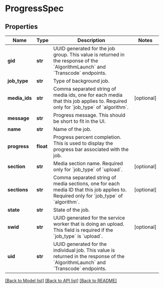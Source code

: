 # ProgressSpec

## Properties
Name | Type | Description | Notes
------------ | ------------- | ------------- | -------------
**gid** | **str** | UUID generated for the job group. This value is returned in the response of the &#x60;AlgorithmLaunch&#x60; and &#x60;Transcode&#x60; endpoints. | 
**job_type** | **str** | Type of background job. | 
**media_ids** | **str** | Comma separated string of media ids, one for each media that this job applies to. Required only for &#x60;job_type&#x60; of &#x60;algorithm&#x60;. | [optional] 
**message** | **str** | Progress message. This should be short to fit in the UI. | 
**name** | **str** | Name of the job. | 
**progress** | **float** | Progress percent completion. This is used to display the progress bar associated with the job. | 
**section** | **str** | Media section name. Required only for &#x60;job_type&#x60; of &#x60;upload&#x60;. | [optional] 
**sections** | **str** | Comma separated string of media sections, one for each media ID that this job applies to. Required only for &#x60;job_type&#x60; of &#x60;algorithm&#x60;. | [optional] 
**state** | **str** | State of the job. | 
**swid** | **str** | UUID generated for the service worker that is doing an upload. This field is required if the &#x60;job_type&#x60; is &#x60;upload&#x60;. | [optional] 
**uid** | **str** | UUID generated for the individual job. This value is returned in the response of the &#x60;AlgorithmLaunch&#x60; and &#x60;Transcode&#x60; endpoints. | 

[[Back to Model list]](../README.md#documentation-for-models) [[Back to API list]](../README.md#documentation-for-api-endpoints) [[Back to README]](../README.md)


